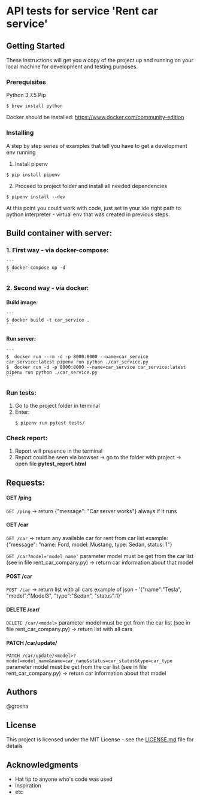 # API tests for service 'Rent car service'

## Getting Started

These instructions will get you a copy of the project up and running on your local machine for development and testing purposes.

### Prerequisites

Python 3.7.5
Pip

```
$ brew install python
```

Docker should be installed:
https://www.docker.com/community-edition

### Installing

A step by step series of examples that tell you have to get a development env running

1) Install pipenv

```
$ pip install pipenv
```

2) Proceed to project folder and install all needed dependencies

```
$ pipenv install --dev
```

At this point you could work with code, just set in your ide right path to python interpreter - virtual env that was created in previous steps.


## Build container with server:

### 1. First way - via docker-compose:

    ```
    $ docker-compose up -d
    ```

### 2. Second way - via docker:

#### Build image:

    ```
    $ docker build -t car_service .
    ```

#### Run server:

    ```
    $  docker run --rm -d -p 8000:8000 --name=car_service car_service:latest pipenv run python ./car_service.py
    $  docker run -d -p 8000:8000 --name=car_service car_service:latest pipenv run python ./car_service.py
    ```

### Run tests:

1. Go to the project folder in terminal
2. Enter:
    ```
    $ pipenv run pytest tests/
    ```

### Check report:

1. Report will presence in the terminal
2. Report could be seen via browser -> go to the folder with project -> open file **pytest_report.html**


## Requests:

#### GET /ping

`GET /ping` -> return {"message": "Car server works"} always if it runs


#### GET /car

`GET /car` -> return any available car for rent from car list
example:
{"message": "name: Ford, model: Mustang, type: Sedan, status: 1"}

`GET /car?model='model_name'` parameter model must be get from the car list (see in file rent_car_company.py) -> return car information about that model


#### POST /car

`POST /car` -> return list with all cars
example of json - '{"name":"Tesla", "model":"Model3", "type":"Sedan", "status":1}'


#### DELETE /car/<model>

`DELETE /car/<model>` parameter model must be get from the car list (see in file rent_car_company.py) -> return list with all cars


#### PATCH /car/update/<model>

`PATCH /car/update/<model>?model=model_name&name=car_name&status=car_status&type=car_type` parameter model must be get from the car list (see in file rent_car_company.py) -> return car information about that model




##
## Authors
@grosha


## License

This project is licensed under the MIT License - see the [LICENSE.md](LICENSE.md) file for details

## Acknowledgments

* Hat tip to anyone who's code was used
* Inspiration
* etc
